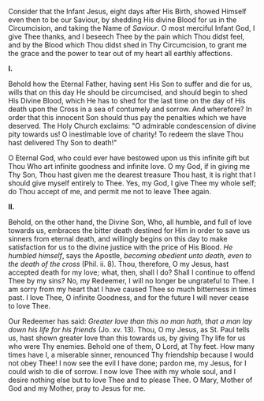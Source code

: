 
Consider that the Infant Jesus, eight days after His Birth, showed Himself even then to be our Saviour, by shedding His divine Blood for us in the Circumcision, and taking the Name of *Saviour*. O most merciful Infant God, I give Thee thanks, and I beseech Thee by the pain which Thou didst feel, and by the Blood which Thou didst shed in Thy Circumcision, to grant me the grace and the power to tear out of my heart all earthly affections.

**I\.**

Behold how the Eternal Father, having sent His Son to suffer and die for us, wills that on this day He should be circumcised, and should begin to shed His Divine Blood, which He has to shed for the last time on the day of His death upon the Cross in a sea of contumely and sorrow. And wherefore? In order that this innocent Son should thus pay the penalties which we have deserved. The Holy Church exclaims: \"O admirable condescension of divine pity towards us! O inestimable love of charity! To redeem the slave Thou hast delivered Thy Son to death!\"

O Eternal God, who could ever have bestowed upon us this infinite gift but Thou Who art infinite goodness and infinite love. O my God, if in giving me Thy Son, Thou hast given me the dearest treasure Thou hast, it is right that I should give myself entirely to Thee. Yes, my God, I give Thee my whole self; do Thou accept of me, and permit me not to leave Thee again.

**II\.**

Behold, on the other hand, the Divine Son, Who, all humble, and full of love towards us, embraces the bitter death destined for Him in order to save us sinners from eternal death, and willingly begins on this day to make satisfaction for us to the divine justice with the price of His Blood. *He humbled himself*, says the Apostle, *becoming obedient unto death, even to the death of the cross* (Phil. ii. 8). Thou, therefore, O my Jesus, hast accepted death for my love; what, then, shall I do? Shall I continue to offend Thee by my sins? No, my Redeemer, I will no longer be ungrateful to Thee. I am sorry from my heart that I have caused Thee so much bitterness in times past. I love Thee, O infinite Goodness, and for the future I will never cease to love Thee.

Our Redeemer has said: *Greater love than this no man hath, that a man lay down his life for his friends* (Jo. xv. 13). Thou, O my Jesus, as St. Paul tells us, hast shown greater love than this towards us, by giving Thy life for us who were Thy enemies. Behold one of them, O Lord, at Thy feet. How many times have I, a miserable sinner, renounced Thy friendship because I would not obey Thee! I now see the evil I have done; pardon me, my Jesus, for I could wish to die of sorrow. I now love Thee with my whole soul, and I desire nothing else but to love Thee and to please Thee. O Mary, Mother of God and my Mother, pray to Jesus for me.

